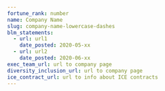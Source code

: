```yaml
---
fortune_rank: number
name: Company Name
slug: company-name-lowercase-dashes
blm_statements:
  - url: url1
    date_posted: 2020-05-xx
  - url: url2
    date_posted: 2020-06-xx
exec_team_url: url to company page
diversity_inclusion_url: url to company page
ice_contract_url: url to info about ICE contracts
---
```

